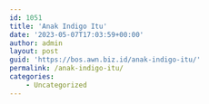 ```yaml
---
id: 1051
title: 'Anak Indigo Itu'
date: '2023-05-07T17:03:59+00:00'
author: admin
layout: post
guid: 'https://bos.awn.biz.id/anak-indigo-itu/'
permalink: /anak-indigo-itu/
categories:
    - Uncategorized
---
```


